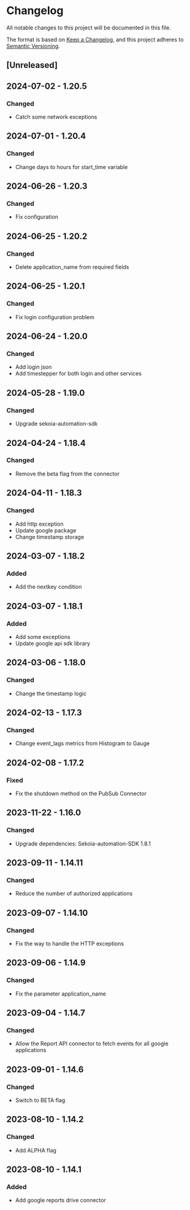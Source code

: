 # Changelog

All notable changes to this project will be documented in this file.

The format is based on [Keep a Changelog](https://keepachangelog.com/en/1.0.0/),
and this project adheres to [Semantic Versioning](https://semver.org/spec/v2.0.0.html).

## [Unreleased]

## 2024-07-02 - 1.20.5

### Changed

- Catch some network exceptions

## 2024-07-01 - 1.20.4

### Changed

- Change days to hours for start_time variable

## 2024-06-26 - 1.20.3

### Changed

- Fix configuration

## 2024-06-25 - 1.20.2

### Changed

- Delete application_name from required fields

## 2024-06-25 - 1.20.1

### Changed

- Fix login configuration problem

## 2024-06-24 - 1.20.0

### Changed

- Add login json
- Add timestepper for both login and other services

## 2024-05-28 - 1.19.0

### Changed

- Upgrade sekoia-automation-sdk

## 2024-04-24 - 1.18.4

### Changed

- Remove the beta flag from the connector

## 2024-04-11 - 1.18.3

### Changed

- Add http exception
- Update google package
- Change timestamp storage 

## 2024-03-07 - 1.18.2

### Added

- Add the nextkey condition

## 2024-03-07 - 1.18.1

### Added

- Add some exceptions
- Update google api sdk library

## 2024-03-06 - 1.18.0

### Changed

- Change the timestamp logic

## 2024-02-13 - 1.17.3

### Changed

- Change event_lags metrics from Histogram to Gauge

## 2024-02-08 - 1.17.2

### Fixed

- Fix the shutdown method on the PubSub Connector

## 2023-11-22 - 1.16.0

### Changed

- Upgrade dependencies: Sekoia-automation-SDK 1.8.1

## 2023-09-11 - 1.14.11

### Changed

- Reduce the number of authorized applications

## 2023-09-07 - 1.14.10

### Changed

- Fix the way to handle the HTTP exceptions

## 2023-09-06 - 1.14.9

### Changed

- Fix the parameter application_name

## 2023-09-04 - 1.14.7

### Changed

- Allow the Report API connector to fetch events for all google applications

## 2023-09-01 - 1.14.6

### Changed

- Switch to BETA flag

## 2023-08-10 - 1.14.2

### Changed

- Add ALPHA flag

## 2023-08-10 - 1.14.1

### Added

- Add google reports drive connector
